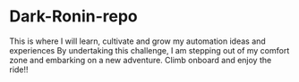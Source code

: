 # Dark-Ronin-repo
This is where I will learn, cultivate and grow my automation ideas and experiences
By undertaking this challenge, I am stepping out of my comfort zone and embarking on a new adventure. Climb onboard and enjoy the ride!!
